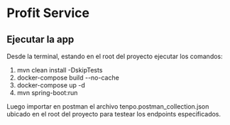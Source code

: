 # Profit Service

## Ejecutar la app

Desde la terminal, estando en el root del proyecto ejecutar los comandos:

1. mvn clean install -DskipTests
2. docker-compose build --no-cache
3. docker-compose up -d
4. mvn spring-boot:run

Luego importar en postman el archivo tenpo.postman_collection.json ubicado en el root del proyecto para testear los endpoints especificados.
